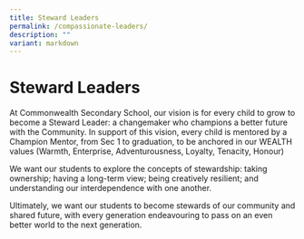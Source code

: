 ```yaml
---
title: Steward Leaders
permalink: /compassionate-leaders/
description: ""
variant: markdown
---
```

Steward Leaders
=====================

At Commonwealth Secondary School, our vision is for every child to grow to become a Steward Leader: a changemaker who champions a better future with the Community. In support of this vision, every child is mentored by a Champion Mentor, from Sec 1 to graduation, to be anchored in our WEALTH values (Warmth, Enterprise, Adventurousness, Loyalty, Tenacity, Honour)

We want our students to explore the concepts of stewardship: taking ownership; having a long-term view; being creatively resilient; and understanding our interdependence with one another. 

Ultimately, we want our students to become stewards of our community and shared future, with every generation endeavouring to pass on an even better world to the next generation.